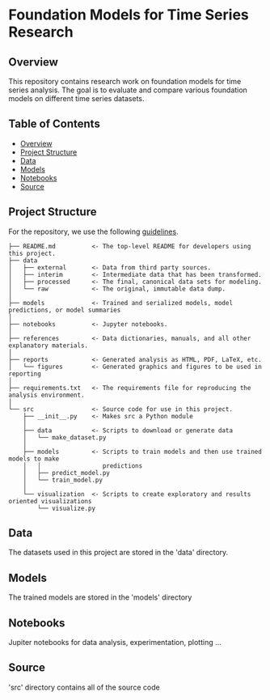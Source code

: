 # Foundation Models for Time Series Research

## Overview

This repository contains research work on foundation models for time series analysis. The goal is to evaluate and compare various foundation models on different time series datasets.

## Table of Contents

- [Overview](#overview)
- [Project Structure](#project-structure)
- [Data](#data)
- [Models](#models)
- [Notebooks](#notebooks)
- [Source](#source)

## Project Structure

For the repository, we use the following [guidelines](https://drivendata.github.io/cookiecutter-data-science/).


```
├── README.md          <- The top-level README for developers using this project.
├── data
│   ├── external       <- Data from third party sources.
│   ├── interim        <- Intermediate data that has been transformed.
│   ├── processed      <- The final, canonical data sets for modeling.
│   └── raw            <- The original, immutable data dump.
│
├── models             <- Trained and serialized models, model predictions, or model summaries
│
├── notebooks          <- Jupyter notebooks.
│
├── references         <- Data dictionaries, manuals, and all other explanatory materials.
│
├── reports            <- Generated analysis as HTML, PDF, LaTeX, etc.
│   └── figures        <- Generated graphics and figures to be used in reporting
│
├── requirements.txt   <- The requirements file for reproducing the analysis environment.
│
└── src                <- Source code for use in this project.
    ├── __init__.py    <- Makes src a Python module
    │
    ├── data           <- Scripts to download or generate data
    │   └── make_dataset.py
    │
    ├── models         <- Scripts to train models and then use trained models to make
    │   │                 predictions
    │   ├── predict_model.py
    │   └── train_model.py
    │
    └── visualization  <- Scripts to create exploratory and results oriented visualizations
        └── visualize.py
```

## Data

The datasets used in this project are stored in the 'data' directory.

## Models

The trained models are stored in the 'models' directory

## Notebooks

Jupiter notebooks for data analysis, experimentation, plotting ...

## Source

'src' directory contains all of the source code